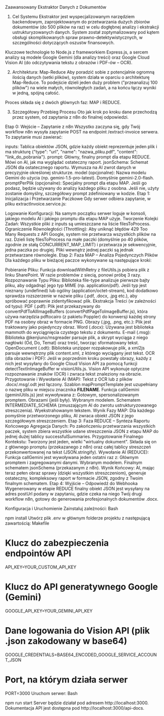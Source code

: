 Zaawansowany Ekstraktor Danych z Dokumentów
1. Cel Systemu
Ekstraktor jest wyspecjalizowanym narzędziem backendowym, zaprojektowanym do przetwarzania dużych zbiorów dokumentów (do 500 plików na raz) w celu dogłębnej analizy i ekstrakcji ustrukturyzowanych danych. System został zoptymalizowany pod kątem obsługi skomplikowanych spraw prawno-detektywistycznych, w szczególności dotyczących oszustw finansowych.

Kluczowe technologie to Node.js z frameworkiem Express.js, a sercem analizy są modele Google Gemini (dla analizy treści) oraz Google Cloud Vision AI (do odczytywania tekstu z obrazów i PDF-ów – OCR).

2. Architektura: Map-Reduce
Aby poradzić sobie z potencjalnie ogromną ilością danych (setki plików), system działa w oparciu o architekturę Map-Reduce. To podejście dzieli jeden duży problem ("przeanalizuj 100 plików") na wiele małych, równoległych zadań, a na końcu łączy wyniki w jedną, spójną całość.

Proces składa się z dwóch głównych faz: MAP i REDUCE.

3. Szczegółowy Przebieg Procesu
Oto jak krok po kroku dane przechodzą przez system, od zapytania z n8n do finalnej odpowiedzi.

Etap 0: Wejście – Zapytanie z n8n
Wszystko zaczyna się, gdy Twój workflow n8n wysyła zapytanie POST na endpoint /extract-invoice serwera. To zapytanie musi zawierać:

inputs: Tablica obiektów JSON, gdzie każdy obiekt reprezentuje jeden plik i ma strukturę {"type": "url", "name": "nazwa_pliku.pdf", "content": "link_do_pobrania"}.
prompt: Główny, finalny prompt dla etapu REDUCE. Mówi on AI, jak ma wyglądać ostateczny raport.
jsonSchema: Schemat JSON dla ostatecznego raportu. Wymusza na AI zwrot danych w precyzyjnie określonej strukturze.
model (opcjonalne): Nazwa modelu Gemini do użycia (np. gemini-1.5-pro-latest). Domyślnie gemini-2.0-flash.
promptPerPlik (opcjonalne): Specjalny prompt dla etapu MAP. Jeśli go podasz, będzie używany do analizy każdego pliku z osobna. Jeśli nie, użyty zostanie domyślny, szczegółowy prompt zdefiniowany w kodzie.
Etap 1: Inicjalizacja i Przetwarzanie Paczkowe
Gdy serwer odbiera zapytanie, w pliku extractInvoice.service.js:

Logowanie Konfiguracji: Na samym początku serwer loguje w konsoli, jakiego modelu AI i jakiego promptu dla etapu MAP użyje.
Tworzenie Kolejki Zadań: Wszystkie pliki z inputs są umieszczane na liście filesToProcess.
Ograniczenie Równoległości (Throttling): Aby uniknąć błędów 429 Too Many Requests z API Google, system nie przetwarza wszystkich plików na raz. Dzieli listę filesToProcess na małe paczki (domyślnie po 40 plików, zgodnie ze stałą CONCURRENT_MAP_LIMIT) i przetwarza je sekwencyjnie, jedna paczka po drugiej. Pliki wewnątrz jednej paczki są jednak przetwarzane równolegle.
Etap 2: Faza MAP – Analiza Pojedynczych Plików
Dla każdego pliku w bieżącej paczce wykonywane są następujące kroki:

Pobieranie Pliku: Funkcja downloadWithRetry z fileUtils.js pobiera plik z linku SharePoint. W razie problemów z siecią, ponowi próbę 3 razy.
Rozpoznawanie Typu Pliku:
Biblioteka file-type analizuje pierwsze bajty pliku, aby odgadnąć jego typ MIME (np. application/pdf).
Jeśli typ jest nieznany (undefined) lub ogólny (application/octet-stream), kod dodatkowo sprawdza rozszerzenie w nazwie pliku (.pdf, .docx, .jpg etc.), aby spróbować poprawnie zidentyfikować plik.
Ekstrakcja Treści (w zależności od typu):
PDF (.pdf): Plik jest przekazywany do convertPdfToAllImageBuffers (convertPdfPageToImageBuffer.js), która używa narzędzia pdftocairo (z pakietu Poppler) do konwersji każdej strony PDF na osobny obraz w formacie PNG.
Obrazy (.jpg, .png, etc.): Plik jest traktowany jako pojedynczy obraz.
Word (.docx): Używana jest biblioteka mammoth do wyciągnięcia czystego tekstu z dokumentu.
E-mail (.msg): Biblioteka @kenjiuno/msgreader parsuje plik, a skrypt wyciąga z niego nagłówki (Od, Do, Temat) oraz treść, tworząc sformatowany tekst.
OpenDocument (.odt): Biblioteka unzipper rozpakowuje plik, a xml2js parsuje wewnętrzny plik content.xml, z którego wyciągany jest tekst.
OCR (dla obrazów i PDF):
Jeśli w poprzednim kroku powstały obrazy, każdy z nich jest wysyłany do Google Cloud Vision API za pomocą funkcji detectTextInImageBuffer w visionUtils.js.
Vision API wykonuje optyczne rozpoznawanie znaków (OCR) i zwraca tekst znaleziony na obrazie.
Przygotowanie i Wywołanie AI (MAP):
Tekst z OCR lub z plików .docx/.msg/.odt jest łączony.
Szablon mapPromptTemplate jest uzupełniany o nazwę pliku w miejscu znacznika __FILENAME__.
Funkcja callGemini (geminiUtils.js) jest wywoływana z:
Gotowym, spersonalizowanym promptem.
Obrazami (jeśli były).
Wybranym modelem.
Schematem INTERMEDIATE_SCHEMA (zmuszającym AI do zwrotu ustrukturyzowanego streszczenia).
Wyekstrahowanym tekstem.
Wynik Fazy MAP: Dla każdego pomyślnie przetworzonego pliku, AI zwraca obiekt JSON z jego szczegółowym streszczeniem.
Etap 3: Faza REDUCE – Synteza Raportu Końcowego
Agregacja Danych: Po zakończeniu przetwarzania wszystkich paczek, system zbiera wszystkie udane streszczenia JSON z etapu MAP do jednej dużej tablicy successfulSummaries.
Przygotowanie Finalnego Kontekstu: Tworzony jest jeden, wielki "wirtualny dokument". Składa się on z głównego promptu (przekazanego z n8n) oraz całej tablicy streszczeń przekonwertowanej na tekst (JSON.stringify).
Wywołanie AI (REDUCE): Funkcja callGemini jest wywoływana jeden ostatni raz z:
Głównym promptem i zagregowanymi danymi.
Wybranym modelem.
Finalnym schematem jsonSchema (przekazanym z n8n).
Wynik Końcowy: AI, mając teraz pełen obraz sprawy (dzięki wszystkim streszczeniom), generuje ostateczny, kompleksowy raport w formacie JSON, zgodny z Twoim finalnym schematem.
Etap 4: Wyjście – Odpowiedź do Webhooka
Wygenerowany w etapie REDUCE finalny obiekt JSON jest wysyłany na adres postUrl podany w zapytaniu, gdzie czeka na niego Twój drugi workflow n8n, gotowy do generowania profesjonalnych dokumentów .docx.

Konfiguracja i Uruchomienie
Zainstaluj zależności:
Bash

npm install
Utwórz plik .env w głównym folderze projektu z następującą zawartością:
Makefile

# Klucz do zabezpieczenia endpointów API
API_KEY=YOUR_CUSTOM_API_KEY

# Klucz do API generatywnego Google (Gemini)
GOOGLE_API_KEY=YOUR_GEMINI_API_KEY

# Dane logowania do Vision API (plik .json zakodowany w base64)
GOOGLE_CREDENTIALS=BASE64_ENCODED_GOOGLE_SERVICE_ACCOUNT_JSON

# Port, na którym działa serwer
PORT=3000
Uruchom serwer:
Bash

npm run start
Server będzie działał pod adresem http://localhost:3000. Dokumentacja API jest dostępna pod http://localhost:3000/api-docs.